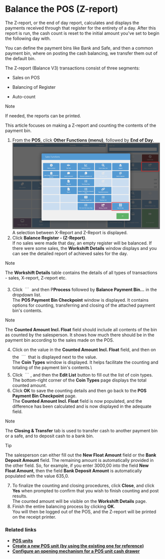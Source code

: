 # Balance the POS (Z-report)

The Z-report, or the end of day report, calculates and displays the payments received through that register for the entirety of a day. After this report is run, the cash count is reset to the initial amount you've set to begin the following day with. 

You can define the payment bins like Bank and Safe, and then a common payment bin, where on posting the cash balancing, we transfer them out of the default bin.


The Z-report (Balance V3) transactions consist of three segments:

- Sales on POS

- Balancing of Register

- Auto-count


> [!Note]
> If needed, the reports can be printed.

This article focuses on making a Z-report and counting the contents of the payment bin.

1. From the **POS**, click **Other Functions (menu)**, followed by **End of Day**.     
   ![POS_19_End_of_day](../images/POS_19_End_of_Day.png "End of Day")     
   A selection between X-Report and Z-Report is displayed.
2. Click **Balance Register - (Z-Report)**.   
   If no sales were made that day, an empty register will be balanced. If there were some sales, the **Workshift Details** window displays and you can see the detailed report of achieved sales for the day. 

> [!Note]
> The **Workshift Details** table contains the details of all types of transactions - sales, X-report, Z-report etc. 

3. Click ![ellipsis icon](../../../images/Icons/elipsis_icon.PNG "Three Dots Icon") and then P**Process** followed by **Balance Payment Bin...** in the dropdown list.     
   The **POS Payment Bin Checkpoint** window is displayed. It contains options for counting, transferring and closing of the attached payment bin's contents.    

> [!Note]
> The **Counted Amount Incl. Float** field should include all contents of the bin as counted by the salesperson. It shows how much there should be in the payment bin according to the sales made on the POS.

4. Click on the value in the **Counted Amount Incl. Float** field, and then on the ![ellipsis icon](../../../images/Icons/elipsis_icon.PNG "Three Dots Icon") that is displayed next to the value.    
   The **Coin Types** window is displayed. It helps facilitate the counting and totaling of the payment bin's contents.\
5. Click ![ellipsis icon](../../../images/Icons/elipsis_icon.PNG "Three Dots Icon"), and then the **Edit List** button to fill out the list of coin types.   
   The bottom-right corner of the **Coin Types** page displays the total counted amount.
6. Click **OK** to save the counting details and then go back to the **POS Payment Bin Checkpoint** page.   
   The **Counted Amount Incl. Float** field is now populated, and the difference has been calculated and is now displayed in the adequate field. 

> [!Note]
> The **Closing & Transfer** tab is used to transfer cash to another payment bin or a safe, and to deposit cash to a bank bin.

> [!Tip]
> The salesperson can either fill out the **New Float Amount** field or the **Bank Deposit Amount** field. The remaining amount is automatically provided in the other field. So, for example, if you enter 3000,00 into the field **New Float Amount**, then the field **Bank Deposit Amount** is automatically populated with the value 635,0.

7. To finalize the counting and closing procedures, click **Close**, and click **Yes** when prompted to confirm that you wish to finish counting and post results.   
   The counted amount will be visible on the **Workshift Details** page.
8. Finish the entire balancing process by clicking **OK**.    
   You will then be logged out of the POS, and the Z-report will be printed on the receipt printer.

### Related links

- [**POS units**](../explanation/POSUnit.md)
- [**Create a new POS unit (by using the existing one for reference)**](./createnew.md)   
- [**Configure an opening mechanism for a POS unit cash drawer**](./ConfigureCashDrawerOpening.md)
